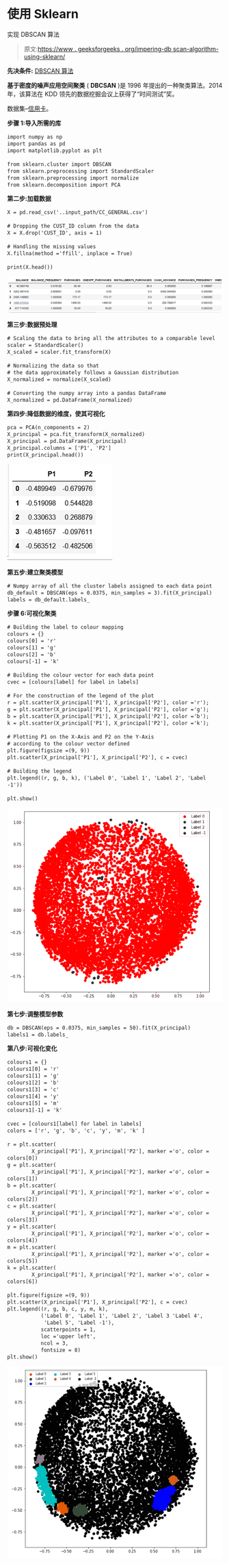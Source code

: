 # 使用 Sklearn

实现 DBSCAN 算法

> 原文:[https://www . geeksforgeeks . org/impering-db scan-algorithm-using-sklearn/](https://www.geeksforgeeks.org/implementing-dbscan-algorithm-using-sklearn/)

**先决条件:** [DBSCAN 算法](https://www.geeksforgeeks.org/dbscan-clustering-in-ml-density-based-clustering/)

**基于密度的噪声应用空间聚类** ( **DBCSAN** )是 1996 年提出的一种聚类算法。2014 年，该算法在 KDD 领先的数据挖掘会议上获得了“时间测试”奖。

数据集–[信用卡](https://www.kaggle.com/arjunbhasin2013/ccdata)。

**步骤 1:导入所需的库**

```
import numpy as np
import pandas as pd
import matplotlib.pyplot as plt

from sklearn.cluster import DBSCAN
from sklearn.preprocessing import StandardScaler
from sklearn.preprocessing import normalize
from sklearn.decomposition import PCA
```

**第二步:加载数据**

```
X = pd.read_csv('..input_path/CC_GENERAL.csv')

# Dropping the CUST_ID column from the data
X = X.drop('CUST_ID', axis = 1)

# Handling the missing values
X.fillna(method ='ffill', inplace = True)

print(X.head())
```

![](img/d72f0ce8694803e4420249aecf3a8b51.png)

**第三步:数据预处理**

```
# Scaling the data to bring all the attributes to a comparable level
scaler = StandardScaler()
X_scaled = scaler.fit_transform(X)

# Normalizing the data so that 
# the data approximately follows a Gaussian distribution
X_normalized = normalize(X_scaled)

# Converting the numpy array into a pandas DataFrame
X_normalized = pd.DataFrame(X_normalized)
```

**第四步:降低数据的维度，使其可视化**

```
pca = PCA(n_components = 2)
X_principal = pca.fit_transform(X_normalized)
X_principal = pd.DataFrame(X_principal)
X_principal.columns = ['P1', 'P2']
print(X_principal.head())
```

![](img/ce45f2e801a9449298fb89c190106a53.png)

**第五步:建立聚类模型**

```
# Numpy array of all the cluster labels assigned to each data point
db_default = DBSCAN(eps = 0.0375, min_samples = 3).fit(X_principal)
labels = db_default.labels_
```

**步骤 6:可视化聚类**

```
# Building the label to colour mapping
colours = {}
colours[0] = 'r'
colours[1] = 'g'
colours[2] = 'b'
colours[-1] = 'k'

# Building the colour vector for each data point
cvec = [colours[label] for label in labels]

# For the construction of the legend of the plot
r = plt.scatter(X_principal['P1'], X_principal['P2'], color ='r');
g = plt.scatter(X_principal['P1'], X_principal['P2'], color ='g');
b = plt.scatter(X_principal['P1'], X_principal['P2'], color ='b');
k = plt.scatter(X_principal['P1'], X_principal['P2'], color ='k');

# Plotting P1 on the X-Axis and P2 on the Y-Axis 
# according to the colour vector defined
plt.figure(figsize =(9, 9))
plt.scatter(X_principal['P1'], X_principal['P2'], c = cvec)

# Building the legend
plt.legend((r, g, b, k), ('Label 0', 'Label 1', 'Label 2', 'Label -1'))

plt.show()
```

![](img/45d76d588729b943a5f2019586b771c1.png)

**第七步:调整模型参数**

```
db = DBSCAN(eps = 0.0375, min_samples = 50).fit(X_principal)
labels1 = db.labels_
```

**第八步:可视化变化**

```
colours1 = {}
colours1[0] = 'r'
colours1[1] = 'g'
colours1[2] = 'b'
colours1[3] = 'c'
colours1[4] = 'y'
colours1[5] = 'm'
colours1[-1] = 'k'

cvec = [colours1[label] for label in labels]
colors = ['r', 'g', 'b', 'c', 'y', 'm', 'k' ]

r = plt.scatter(
        X_principal['P1'], X_principal['P2'], marker ='o', color = colors[0])
g = plt.scatter(
        X_principal['P1'], X_principal['P2'], marker ='o', color = colors[1])
b = plt.scatter(
        X_principal['P1'], X_principal['P2'], marker ='o', color = colors[2])
c = plt.scatter(
        X_principal['P1'], X_principal['P2'], marker ='o', color = colors[3])
y = plt.scatter(
        X_principal['P1'], X_principal['P2'], marker ='o', color = colors[4])
m = plt.scatter(
        X_principal['P1'], X_principal['P2'], marker ='o', color = colors[5])
k = plt.scatter(
        X_principal['P1'], X_principal['P2'], marker ='o', color = colors[6])

plt.figure(figsize =(9, 9))
plt.scatter(X_principal['P1'], X_principal['P2'], c = cvec)
plt.legend((r, g, b, c, y, m, k),
           ('Label 0', 'Label 1', 'Label 2', 'Label 3 'Label 4',
            'Label 5', 'Label -1'),
           scatterpoints = 1,
           loc ='upper left',
           ncol = 3,
           fontsize = 8)
plt.show()
```

![](img/9a27a54723af42dc1be7f1957656742b.png)